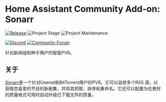 # Home Assistant Community Add-on: Sonarr

[![Release][release-shield]][release] ![Project Stage][project-stage-shield] ![Project Maintenance][maintenance-shield]

[![Discord][discord-shield]][discord] [![Community Forum][forum-shield]][forum]

针对新闻组和种子用户的智能PVR。

## 关于

[Sonarr]是一个针对Usenet和BitTorrent用户的PVR。它可以监控多个RSS
源，以获取您喜爱的节目的新剧集，并将其抓取、排序和重命名。它还可以配置为在更好的质量格式可用时自动升级已下载文件的质量。

[Sonarr]: https://sonarr.tv/

[discord-shield]: https://img.shields.io/discord/330944238910963714.svg
[discord]: https://discord.gg/c5DvZ4e
[forum-shield]: https://img.shields.io/badge/community-forum-brightgreen.svg
[forum]: https://community.home-assistant.io/t/?u=frenck
[maintenance-shield]: https://img.shields.io/maintenance/yes/2025.svg
[project-stage-shield]: https://img.shields.io/badge/project%20stage-experimental-yellow.svg
[release-shield]: https://img.shields.io/badge/version-v0.3.2-blue.svg
[release]: https://github.com/hassio-addons/addon-sonarr/tree/v0.3.2